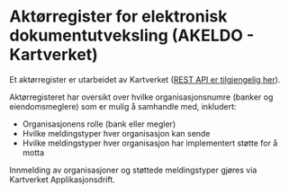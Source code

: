 # Aktørregister for elektronisk dokumentutveksling (AKELDO - Kartverket)
Et aktørregister er utarbeidet av Kartverket ([REST API er tilgjengelig her](https://www.grunnbok.no/akeldo/aktoer)). 

Aktørregisteret har oversikt over hvilke organisasjonsnumre (banker og eiendomsmeglere) som er mulig å samhandle med, inkludert:
- Organisasjonens rolle (bank eller megler)
- Hvilke meldingstyper hver organisasjon kan sende
- Hvilke meldingstyper hver organisasjon har implementert støtte for å motta

Innmelding av organisasjoner og støttede meldingstyper gjøres via Kartverket Applikasjonsdrift.
